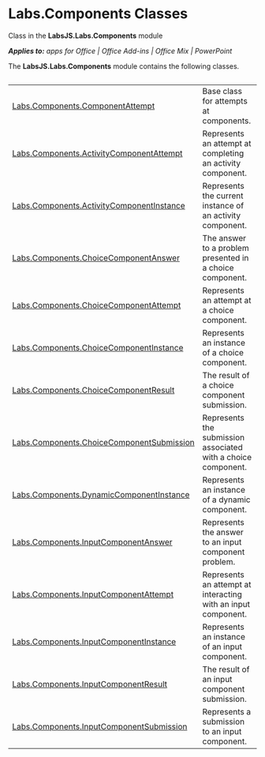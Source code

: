 
# Labs.Components Classes
Class in the  **LabsJS.Labs.Components** module

 _**Applies to:** apps for Office | Office Add-ins | Office Mix | PowerPoint_

The  **LabsJS.Labs.Components** module contains the following classes.

## 


|||
|:-----|:-----|
|[Labs.Components.ComponentAttempt](../../reference/office-mix/labs.components.componentattempt.md)|Base class for attempts at components.|
|[Labs.Components.ActivityComponentAttempt](../../reference/office-mix/labs.components.activitycomponentattempt.md)|Represents an attempt at completing an activity component.|
|[Labs.Components.ActivityComponentInstance](../../reference/office-mix/labs.components.activitycomponentinstance.md)|Represents the current instance of an activity component.|
|[Labs.Components.ChoiceComponentAnswer](../../reference/office-mix/labs.components.choicecomponentanswer.md)|The answer to a problem presented in a choice component.|
|[Labs.Components.ChoiceComponentAttempt](../../reference/office-mix/labs.components.choicecomponentattempt.md)|Represents an attempt at a choice component.|
|[Labs.Components.ChoiceComponentInstance](../../reference/office-mix/labs.components.choicecomponentinstance.md)|Represents an instance of a choice component.|
|[Labs.Components.ChoiceComponentResult](../../reference/office-mix/labs.components.choicecomponentresult.md)|The result of a choice component submission.|
|[Labs.Components.ChoiceComponentSubmission](../../reference/office-mix/labs.components.choicecomponentsubmission.md)|Represents the submission associated with a choice component.|
|[Labs.Components.DynamicComponentInstance](../../reference/office-mix/labs.components.dynamiccomponentinstance.md)|Represents an instance of a dynamic component.|
|[Labs.Components.InputComponentAnswer](../../reference/office-mix/labs.components.inputcomponentanswer.md)|Represents the answer to an input component problem.|
|[Labs.Components.InputComponentAttempt](../../reference/office-mix/labs.components.inputcomponentattempt.md)|Represents an attempt at interacting with an input component.|
|[Labs.Components.InputComponentInstance](../../reference/office-mix/labs.components.inputcomponentinstance.md)|Represents an instance of an input component.|
|[Labs.Components.InputComponentResult](../../reference/office-mix/labs.components.inputcomponentresult.md)|The result of an input component submission.|
|[Labs.Components.InputComponentSubmission](../../reference/office-mix/labs.components.inputcomponentsubmission.md)|Represents a submission to an input component.|
